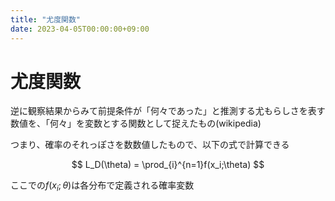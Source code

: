 ```yaml
---
title: "尤度関数"
date: 2023-04-05T00:00:00+09:00
---
```

# 尤度関数

逆に観察結果からみて前提条件が「何々であった」と推測する尤もらしさを表す数値を、「何々」を変数とする関数として捉えたもの(wikipedia)

つまり、確率のそれっぽさを数数値したもので、以下の式で計算できる

$$
L_D(\theta) = \prod_{i}^{n=1}f(x_i;\theta)	
$$

ここでの$f(x_i;\theta)$は各分布で定義される確率変数